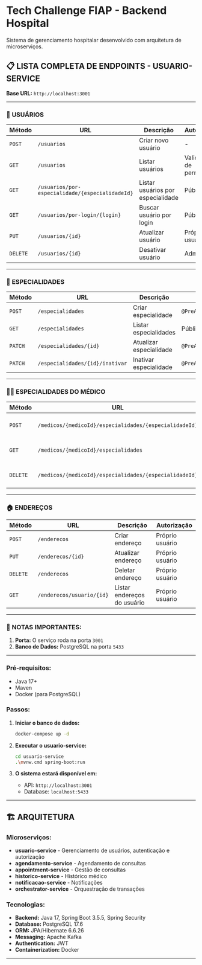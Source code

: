 # Tech Challenge FIAP - Backend Hospital

Sistema de gerenciamento hospitalar desenvolvido com arquitetura de microserviços.

## 📋 **LISTA COMPLETA DE ENDPOINTS - USUARIO-SERVICE**

**Base URL:** `http://localhost:3001`

---

### 👥 **USUÁRIOS**

| Método | URL | Descrição | Autorização |
|--------|-----|-----------|-------------|
| `POST` | `/usuarios` | Criar novo usuário | - |
| `GET` | `/usuarios` | Listar usuários | Validação de permissão |
| `GET` | `/usuarios/por-especialidade/{especialidadeId}` | Listar usuários por especialidade | Público |
| `GET` | `/usuarios/por-login/{login}` | Buscar usuário por login | Público |
| `PUT` | `/usuarios/{id}` | Atualizar usuário | Próprio usuário |
| `DELETE` | `/usuarios/{id}` | Desativar usuário | Admin |

---

### 🏥 **ESPECIALIDADES**

| Método | URL | Descrição | Autorização |
|--------|-----|-----------|-------------|
| `POST` | `/especialidades` | Criar especialidade | `@PreAuthorize("hasAuthority('ADMIN')")` |
| `GET` | `/especialidades` | Listar especialidades | Público |
| `PATCH` | `/especialidades/{id}` | Atualizar especialidade | `@PreAuthorize("hasAuthority('ADMIN')")` |
| `PATCH` | `/especialidades/{id}/inativar` | Inativar especialidade | `@PreAuthorize("hasAuthority('ADMIN')")` |

---

### 👨‍⚕️ **ESPECIALIDADES DO MÉDICO**

| Método | URL | Descrição |
|--------|-----|-----------|
| `POST` | `/medicos/{medicoId}/especialidades/{especialidadeId}` | Associar especialidade ao médico |
| `GET` | `/medicos/{medicoId}/especialidades` | Listar especialidades do médico |
| `DELETE` | `/medicos/{medicoId}/especialidades/{especialidadeId}` | Desassociar especialidade do médico |

---

### 🏠 **ENDEREÇOS**

| Método | URL | Descrição | Autorização |
|--------|-----|-----------|-------------|
| `POST` | `/enderecos` | Criar endereço | Próprio usuário |
| `PUT` | `/enderecos/{id}` | Atualizar endereço | Próprio usuário |
| `DELETE` | `/enderecos` | Deletar endereço | Próprio usuário |
| `GET` | `/enderecos/usuario/{id}` | Listar endereços do usuário | Próprio usuário |

---

### 📌 **NOTAS IMPORTANTES:**

1. **Porta:** O serviço roda na porta `3001`
2. **Banco de Dados:** PostgreSQL na porta `5433`

---
### Pré-requisitos:
- Java 17+
- Maven
- Docker (para PostgreSQL)

### Passos:

1. **Iniciar o banco de dados:**
   ```bash
   docker-compose up -d
   ```

2. **Executar o usuario-service:**
   ```bash
   cd usuario-service
   .\mvnw.cmd spring-boot:run
   ```

3. **O sistema estará disponível em:**
   - API: `http://localhost:3001`
   - Database: `localhost:5433`

---

## 🏗️ **ARQUITETURA**

### Microserviços:
- **usuario-service** - Gerenciamento de usuários, autenticação e autorização
- **agendamento-service** - Agendamento de consultas
- **appointment-service** - Gestão de consultas
- **historico-service** - Histórico médico
- **notificacao-service** - Notificações
- **orchestrator-service** - Orquestração de transações

### Tecnologias:
- **Backend:** Java 17, Spring Boot 3.5.5, Spring Security
- **Database:** PostgreSQL 17.6
- **ORM:** JPA/Hibernate 6.6.26
- **Messaging:** Apache Kafka
- **Authentication:** JWT
- **Containerization:** Docker

---
